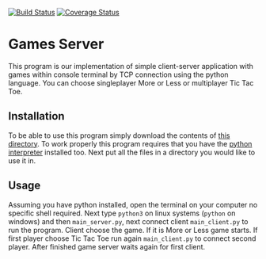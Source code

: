 [![Build Status](https://travis-ci.org/kamilbizon/GamesServer.svg?branch=master)](https://travis-ci.org/kamilbizon/GamesServer) [![Coverage Status](https://coveralls.io/repos/github/kamilbizon/GamesServer/badge.svg?branch=master)](https://coveralls.io/github/kamilbizon/GamesServer?branch=master)
# Games Server
This program is our implementation of simple client-server application with games within console terminal by TCP connection using the python language. You can choose singleplayer More or Less or multiplayer Tic Tac Toe.
## Installation
To be able to use this program simply download the contents of [this directory](). To work properly this program
requires that you have the [python interpreter](https://www.python.org/downloads/) installed too.
Next put all the files in a directory you would like to use it in.
## Usage
Assuming you have python installed, open the terminal
 on your computer no specific shell required. Next type
 `python3` on linux systems (`python` on windows) and then `main_server.py`, next connect client `main_client.py` to run the program. Client choose the game. If it is More or Less game starts. If first player choose Tic Tac Toe run again `main_client.py` to connect second player. After finished game server waits again for first client.
